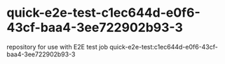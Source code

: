 # quick-e2e-test-c1ec644d-e0f6-43cf-baa4-3ee722902b93-3
repository for use with E2E test job quick-e2e-test:c1ec644d-e0f6-43cf-baa4-3ee722902b93-3
